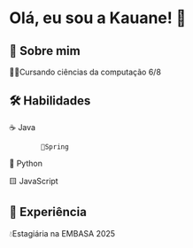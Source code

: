 
# Olá, eu sou a Kauane! 👋


## 🚀 Sobre mim




👩‍💻Cursando ciências da computação 6/8






## 🛠 Habilidades
☕ Java 

            🌿Spring

🐍 Python 
            

🟨 JavaScript 
            

## 💼 Experiência
💧Estagiária na EMBASA 2025


